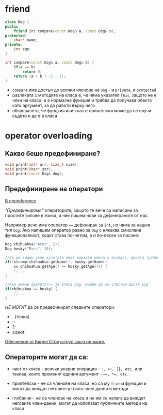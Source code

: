 # friend

```c++
class Dog {
public:
    friend int compare(const Dog& a, const Dog& b);
protected:
    char* name;
private:
    int age;
}

int compare(const Dog& a, const Dog& b) {
    if(a == b)
        return 0;
    return (a < b ? -1 : 1);
}
```
- `compare` има достъп до всички членове на `Dog` - и `private`, и `protected`
- разликата с методите на класа е, че няма указател `this`, защото не е член на класа, а е нормална функция и трябва да получава обекта като аргумент, за да работи върху него
- обявяването, че фунцкия или клас е приятелски може да се случи където и да е в класа

# operator overloading
## Kакво беше предефиниране?
```c++
void print(int* arr, size_t size);
void print(char* str);
void print(const Dog& dog);
```

## Предефиниране на оператори
[В cppreference](https://en.cppreference.com/w/cpp/language/operators)

*"Предефинираме"* операторите, защото те вече са написани за простите типове в езика, а ние пишем нови за дефинираните от нас.

Например вече има оператор `==` дефиниран за `int`, но няма за нашия тип `Dog`. Ако напишем оператор равно за `Dog` с някаква смислена функционалност, кодът става по-четим, а и по-лесен за писане:

```c++
Dog chihuahua("Ares", 2);
Dog husky("Mars", 10);

//За да видим дали кучетата имат еднакви имена и възраст, досега трябваше да правим така:
if(!strcmp(chihuahua.getName(), husky.getName() 
    && chihuahua.getAge() == husky.getAge())) {
    //...
}

//Ако имаме operator== за класа Dog, можем да си спестим доста код
if(chihuahua == husky) {
    //...
}
```

*НЕ МОГАТ* да се предефинират следните оператори:
- . (точка) 
- :: 
- ?: 
- sizeof    

[Обеснение от Бярне Строуструп защо не може.](https://www.stroustrup.com/bs_faq2.html#overload-dot]) 

## Операторите могат да са:
- част от класа - всички унарни операции - `!, ++, [], etc.` или такива, които променят единия аргумент - `+=, *=, etc.` 

- приятелски - не са членове на класа, но са му `friend` функции и могат да виждат неговите `private` член данни и методи   

- глобални - не са членове на класа и не им се налага да виждат неговите член-данни, могат да използват публичните методи на класа

